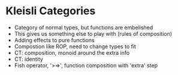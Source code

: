 # Kleisli Categories

- Category of normal types, but functions are embelished
- This gives us something else to play with (rules of composition)
- Adding effects to pure functions
- Compostion like ROP, need to change types to fit
- CT: composition, monoid around the extra info
- CT: identity
- Fish operator, '>=>', function composition with 'extra' step
